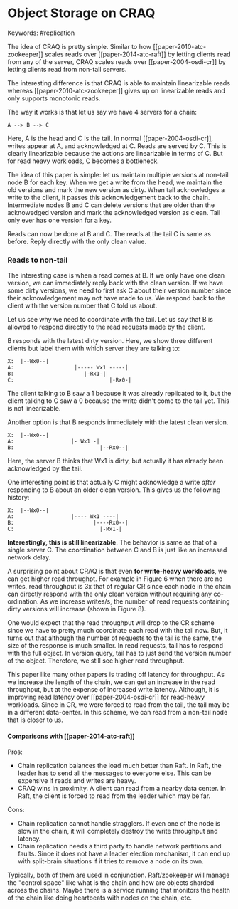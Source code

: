 # Object Storage on CRAQ
Keywords: #replication

The idea of CRAQ is pretty simple. Similar to how [[paper-2010-atc-zookeeper]]
scales reads over [[paper-2014-atc-raft]] by letting clients read from any of 
the server, CRAQ scales reads over [[paper-2004-osdi-cr]] by letting clients 
read from non-tail servers. 

The interesting difference is that CRAQ is able to maintain linearizable reads
whereas [[paper-2010-atc-zookeeper]] gives up on linearizable reads and only
supports monotonic reads.

The way it works is that let us say we have 4 servers for a chain:

``` 
A --> B --> C
```

Here, A is the head and C is the tail. In normal [[paper-2004-osdi-cr]], writes 
appear at A, and acknowledged at C. Reads are served by C. This is clearly
linearizable because the actions are linearizable in terms of C. But for read 
heavy workloads, C becomes a bottleneck.

The idea of this paper is simple: let us maintain multiple versions at non-tail 
node B for each key. When we get a write from the head, we maintain the old
versions and mark the new version as dirty. When tail acknowledges a write to
the client, it passes this acknowledgement back to the chain. Intermediate nodes
B and C can delete versions that are older than the acknowedged version and mark
the acknowledged version as clean. Tail only ever has one version for a key.

Reads can now be done at B and C. The reads at the tail C is same as before.
Reply directly with the only clean value. 

### Reads to non-tail

The interesting case is when a read comes at B. If we only have one clean 
version, we can immediately reply back with the clean version. If we have some
dirty versions, we need to first ask C about their version number since their
acknowledgement may not have made to us. We respond back to the client with the
version number that C told us about.

Let us see why we need to coordinate with the tail. Let us say that B is allowed
to respond directly to the read requests made by the client.

B responds with the latest dirty version. Here, we show three different clients
but label them with which server they are talking to:

```
X:  |--Wx0--|
A:                   |----- Wx1 -----|
B:                      |-Rx1-|
C:                              |-Rx0-|
```

The client talking to B saw a 1 because it was already replicated to it, but the
client talking to C saw a 0 because the write didn't come to the tail yet. This
is not linearizable.

Another option is that B responds immediately with the latest clean version.
```
X:  |--Wx0--|
A:                  |- Wx1 -|
B:                           |--Rx0--|
```
Here, the server B thinks that Wx1 is dirty, but actually it has already been 
acknowledged by the tail.

One interesting point is that actually C might acknowledge a write *after*
responding to B about an older clean version. This gives us the following 
history:

```
X:  |--Wx0--|
A:                  |---- Wx1 ----|
B:                         |----Rx0--|
C:                           |-Rx1-|
```

**Interestingly, this is still linearizable**. The behavior is same as that of a
single server C. The coordination between C and B is just like an increased
network delay.
 
A surprising point about CRAQ is that even **for write-heavy workloads**, we can
get higher read throughpt.  For example in Figure 6 when there are no writes,
read throughput is 3x that of regular CR since each node in the chain can
directly respond with the only clean version without requiring any
co-ordination. As we increase writes/s, the number of read requests containing
dirty versions will increase (shown in Figure 8). 

One would expect that the read throughput will drop to the CR scheme since we
have to pretty much coordinate each read with the tail now. But, it turns out
that although the number of requests to the tail is the same, the size of the 
response is much smaller. In read requests, tail has to respond with the full 
object. In version query, tail has to just send the version number of the
object. Therefore, we still see higher read throughput. 

This paper like many other papers is trading off latency for throughput. As we 
increase the length of the chain, we can get an increase in the read throughput,
but at the expense of increased write latency. Although, it is improving read 
latency over [[paper-2004-osdi-cr]] for read-heavy workloads. Since in CR, we
were forced to read from the tail, the tail may be in a different data-center.
In this scheme, we can read from a non-tail node that is closer to us. 

#### Comparisons with [[paper-2014-atc-raft]]

Pros:
* Chain replication balances the load much better than Raft. In Raft, the leader
has to send all the messages to everyone else. This can be expensive if reads
and writes are heavy.
* CRAQ wins in proximity. A client can read from a nearby data center. In Raft,
the client is forced to read from the leader which may be far. 

Cons:
* Chain replication cannot handle stragglers. If even one of the node is slow 
in the chain, it will completely destroy the write throughput and latency.
* Chain replication needs a third party to handle network partitions and faults.
Since it does not have a leader election mechanism, it can end up with
split-brain situations if it tries to remove a node on its own.

Typically, both of them are used in conjunction. Raft/zookeeper will manage the
"control space" like what is the chain and how are objects sharded across the
chains. Maybe there is a service running that monitors the health of the chain 
like doing heartbeats with nodes on the chain, etc.